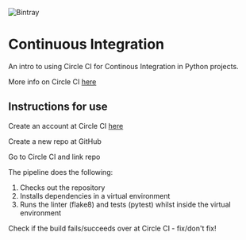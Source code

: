 ![Bintray](https://img.shields.io/badge/Circle%20CI-Continuous%20Integration-brightgreen)

# Continuous Integration

An intro to using Circle CI for Continous Integration in Python projects.

More info on Circle CI [here](https://circleci.com/enterprise-trial-install/?utm_source=gb&utm_medium=SEM&utm_campaign=SEM-gb-200-Eng-ni&utm_content=SEM-gb-200-Eng-ni-CircleCI&gclid=Cj0KCQjww_f2BRC-ARIsAP3zarGT2Uz8Ug8DF7MWCAq_FCXkD8at53KYsl60sfFq00yvlNJdjJ2jc78aApMQEALw_wcB)

## Instructions for use

Create an account at Circle CI [here](https://circleci.com/enterprise-trial-install/?utm_source=gb&utm_medium=SEM&utm_campaign=SEM-gb-200-Eng-ni&utm_content=SEM-gb-200-Eng-ni-CircleCI&gclid=Cj0KCQjww_f2BRC-ARIsAP3zarGT2Uz8Ug8DF7MWCAq_FCXkD8at53KYsl60sfFq00yvlNJdjJ2jc78aApMQEALw_wcB)

Create a new repo at GitHub

Go to Circle CI and link repo

The pipeline does the following:
  1. Checks out the repository
  2. Installs dependencies in a virtual environment
  3. Runs the linter (flake8) and tests (pytest) whilst inside the virtual environment

Check if the build fails/succeeds over at Circle CI - fix/don't fix!
